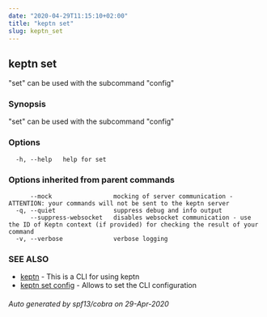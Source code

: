 ```yaml
---
date: "2020-04-29T11:15:10+02:00"
title: "keptn set"
slug: keptn_set
---
```

## keptn set

"set" can be used with the subcommand "config"

### Synopsis

"set" can be used with the subcommand "config"

### Options

```
  -h, --help   help for set
```

### Options inherited from parent commands

```
      --mock                 mocking of server communication - ATTENTION: your commands will not be sent to the keptn server
  -q, --quiet                suppress debug and info output
      --suppress-websocket   disables websocket communication - use the ID of Keptn context (if provided) for checking the result of your command
  -v, --verbose              verbose logging
```

### SEE ALSO

* [keptn](../keptn/)	 - This is a CLI for using keptn
* [keptn set config](../keptn_set_config/)	 - Allows to set the CLI configuration

###### Auto generated by spf13/cobra on 29-Apr-2020

